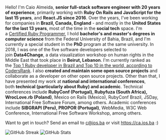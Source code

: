 Hello! I'm Caio Almeida, **senior full-stack software engineer with 20 years of experience**, primarily working with **Ruby On Rails and JavaScript for the last 15 years**, and **React.JS since 2016**. Over the years, I've been working for companies in **Brazil, Canada, England** - and mostly in the **United States for the last 13 years**, most of the time in the **social tech** space. I'm a [Certified Ruby Programmer](https://www.credential.net/fhs4mrsf), I hold **bachelor's and master's degrees in computer science** from the Federal University of Bahia, Brazil, and I'm currently a special student in the **PhD** program at the same university. In 2018, I was one of the five software developers selected to join **Data4Change**, a data visualization workshop on human rights in the Middle East that took place in **Beirut, Lebanon**. I'm currently ranked as the [Top 1 Ruby developer in Brazil and Top 10 in the world, according to CodersRank](https://profile.codersrank.io/leaderboard/developer?technology=Ruby). I also **created and maintain some open source projects** and collaborate as a developer on other open source projects. Other than that, I have presented my work at **national and international conferences**, both **technical (particularly about Ruby) and academic**. Technical conferences include **RubyConf (Portugal), Rubyfuza (South Africa), WrocLove.rb (Poland)**, Mexico on Rails (Mexico), RubyConf Brazil, JSDay, International Free Software Forum, among others. Academic conferences include **SIBGRAPI (Peru), PROPOR (Portugal)**, WebMedia, W3C Web Conference, International Free Software Workshop, among others.

Want to get in touch? Send an email to c@ios.ba or visit https://ca.ios.ba :)

![GitHub Streak](https://streak-stats.demolab.com?user=caiosba&v=1) ![GitHub Stats](https://github-readme-stats.vercel.app/api?username=caiosba&show_icons=true&v=1)
